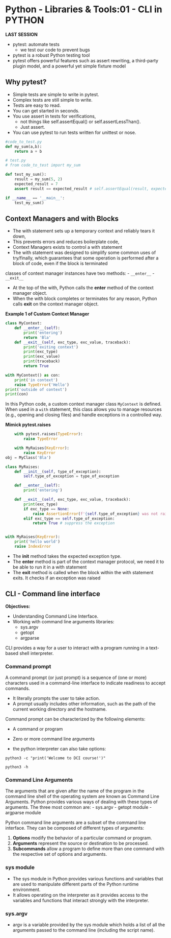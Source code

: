 # Python - Libraries & Tools:01 - CLI in PYTHON

**LAST SESSION**
- pytest: automate tests
    - we test our code to prevent bugs
- pytest is a robust Python testing tool
- pytest offers powerful features such as assert rewriting, a third-party plugin model, and a powerful yet simple fixture model

## Why pytest?

- Simple tests are simple to write in pytest.
- Complex tests are still simple to write.
- Tests are easy to read.
- You can get started in seconds.
- You use assert in tests for verifications, 
    - not things like self.assertEqual() or self.assertLessThan(). 
    - Just assert.
- You can use pytest to run tests written for unittest or nose.


```python
#code_to_test.py
def my_sum(a,b):
    return a + b

# test.py
# from code_to_test import my_sum

def test_my_sum():
    result = my_sum(5, 2)
    expected_result = 7
    assert result == expected_result # self.assertEqual(result, expected_result)

if __name__ == '__main__':
    test_my_sum()

```

## Context Managers and with Blocks

- The with statement sets up a temporary context and reliably tears it down,
- This prevents errors and reduces boilerplate code,
- Context Managers exists to control a with statement
- The with statement was designed to simplify some common uses of
try/finally, which guarantees that some operation is performed after a
block of code, even if the block is terminated

classes of context manager instances have two methods:
    - `__enter__`
    - `__exit__`

- At the top of the with, Python calls the __enter__ method of
the context manager object.
- When the with block completes or terminates
for any reason, Python calls __exit__ on the context manager object.

**Example 1 of Custom Context Manager**

```python
class MyContext:
    def __enter__(self):
        print('entering')
        return 'Bla'
    def __exit__(self, exc_type, exc_value, traceback):
        print('exiting context')
        print(exc_type)
        print(exc_value)
        print(traceback)
        return True

with MyContext() as con:
    print('in context')
    raise TypeError('Hello')
print('outside of context')
print(con)
```

In this Python code, a custom context manager class `MyContext` is defined. 
When used in a `with` statement, this class allows you to manage resources (e.g., opening and closing files) and handle exceptions in a controlled way.

**Mimick pytest.raises**

```python
    with pytest.raises(TypeError):
        raise TypeError
```
```python
    with MyRaises(KeyError):
        raise KeyError
obj = MyClass('Bla')
```

```python
class MyRaises:
    def __init__(self, type_of_exception):
        self.type_of_exception = type_of_exception

    def __enter__(self):
        print('entering')

    def __exit__(self, exc_type, exc_value, traceback):
        print(exc_type)
        if exc_type == None:
            raise AssertionError(f'{self.type_of_exception} was not raised')
        elif exc_type == self.type_of_exception:
            return True # suppress the exception


with MyRaises(KeyError):
    print('hello world')
    raise IndexError
```
- The __init__ method takes the expected exception type.
- The __enter__ method is part of the context manager protocol, we need it to be able to run it in a with statement
- The __exit__ method is called when the block within the with statement exits. It checks if an exception was raised


## CLI - Command line interface

**Objectives:**
- Understanding Command Line Interface.
- Working with command line arguments libraries:
    - sys.argv
    - getopt
    - argparse

CLI provides a way for a user to interact with a program running in a text-based shell interpreter.

### Command prompt

A command prompt (or just prompt) is a sequence of (one or more) characters used in a command-line interface to indicate readiness to accept commands.

- It literally prompts the user to take action. 
- A prompt usually includes other information, such as the path of the current working directory and the hostname.

Command prompt can be characterized by the following elements:
- A command or program
- Zero or more command line arguments

- the python interpreter can also take options:

```shell
python3 -c "print('Welcome to DCI course!')"

python3 -h
```

### Command Line Arguments

The arguments that are given after the name of the program in the command line shell of the operating system are known as Command Line Arguments.
Python provides various ways of dealing with these types of arguments.
The three most common are:
    - sys.argv
    - getopt module
    - argparse module

Python command line arguments are a subset of the command line interface. They can be composed of different types of arguments:

1. **Options** modify the behavior of a particular command or program.
2. **Arguments** represent the source or destination to be processed.
3. **Subcommands** allow a program to define more than one command with the respective set of options and arguments.


### sys module

- The sys module in Python provides various functions and variables that are used to manipulate different parts of the Python runtime environment. 
- It allows operating on the interpreter as it provides access to the variables and functions that interact strongly with the interpreter. 

### sys.argv

- argv is a variable provided by the sys module which holds a list of all the arguments passed to the command line (including the script name).
